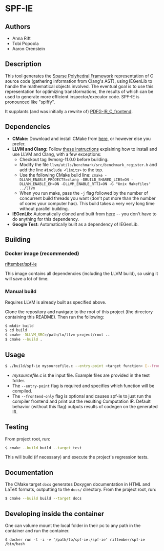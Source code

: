 SPF-IE
==================================



Authors
-------

- Anna Rift
- Tobi Popoola
- Aaron Orenstein

Description
-----------
This tool generates the [Sparse Polyhedral Framework](https://doi.org/10.1016/j.parco.2016.02.004)
representation of C source code (gathering information from Clang's AST), using IEGenLib to handle the mathematical
objects involved. The eventual goal is to use this representation for optimizing transformations, the results of which
can be used to generate more efficient inspector/executor code. SPF-IE is pronounced like "spiffy".

It supplants (and was initially a rewrite of)
[PDFG-IR_C_frontend](https://github.com/BoiseState-AdaptLab/PDFG-IR_C_frontend).


Dependencies
------------

- **CMake:** Download and install CMake from [here](https://cmake.org/download/), or however else you prefer.
- **LLVM and Clang:**
  Follow [these instructions](https://github.com/BoiseState-AdaptLab/learningClangLLVM#installation=)
  explaining how to install and use LLVM and Clang, with a few exceptions:
    - Checkout tag llvmorg-11.0.0 before building.
    - Modify the file `llvm/utils/benchmark/src/benchmark_register.h`
      and add the line `#include <limits>` to the top.
    - Use the following CMake build line:
      `cmake -DLLVM_ENABLE_PROJECTS=clang -DBUILD_SHARED_LIBS=ON -DLLVM_ENABLE_EH=ON -DLLVM_ENABLE_RTTI=ON -G "Unix Makefiles" ../llvm`
    - When you run make, pass the `-j` flag followed by the number of concurrent build threads you want (don't put more
      than the number of cores your computer has). This build takes a very very long time without parallel building.
- **IEGenLib:** Automatically cloned and built from
  [here](https://github.com/BoiseState-AdaptLab/IEGenLib) -- you don't have to do anything for this dependency.
- **Google Test:** Automatically built as a dependency of IEGenLib.

Building
--------

### Docker image (recommended)

[riftember/spf-ie](https://hub.docker.com/r/riftember/spf-ie)

This image contains all dependencies (including the LLVM build), so using it
will save a lot of time.

### Manual build

Requires LLVM is already built as specified above.

Clone the repository and navigate to the root of this project (the directory containing this README). Then run the
following:

```bash
$ mkdir build
$ cd build
$ cmake -DLLVM_SRC=/path/to/llvm-project/root ..
$ cmake --build .
```

Usage
-----

```bash
$ ./build/spf-ie mysourcefile.c --entry-point <target function> [--frontend-only]
```

- *mysourcefile.c* is the input file. Example files are provided in the test folder.
- The `--entry-point` flag is required and specifies which function will be compiled.
- The `--frontend-only` flag is optional and causes spf-ie to just run the compiler frontend and print out the resulting
  Computation IR. Default behavior (without this flag) outputs results of codegen on the generated IR.

Testing
-------
From project root, run:

```bash
$ cmake --build build --target test
```

This will build (if necessary) and execute the project's regression tests.


Documentation
-------------
The CMake target `docs` generates Doxygen documentation in HTML and LaTeX formats, outputting to the `docs/` directory.
From the project root, run:

```bash
$ cmake --build build --target docs
```

Developing inside the container
-------------------------------
One can volume mount the local folder in their pc to any path in the container and run the container.

`$ docker run -t -i -v '/path/to/spf-ie:/spf-ie' riftember/spf-ie /bin/bash`
